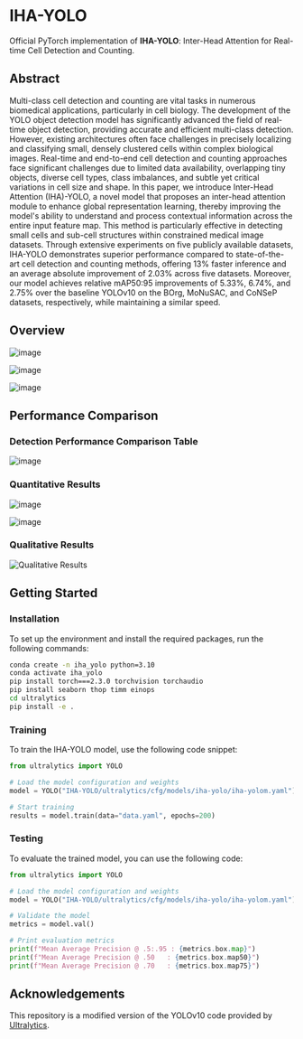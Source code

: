 # IHA-YOLO

Official PyTorch implementation of **IHA-YOLO**: Inter-Head Attention for Real-time Cell Detection and Counting.

## Abstract

Multi-class cell detection and counting are vital tasks in numerous biomedical applications, particularly in cell biology. The development of the YOLO object detection model has significantly advanced the field of real-time object detection, providing accurate and efficient multi-class detection. However, existing architectures often face challenges in precisely localizing and classifying small, densely clustered cells within complex biological images. Real-time and end-to-end cell detection and counting approaches face significant challenges due to limited data availability, overlapping tiny objects, diverse cell types, class imbalances, and subtle yet critical variations in cell size and shape. In this paper, we introduce Inter-Head Attention (IHA)-YOLO, a novel model that proposes an inter-head attention module to enhance global representation learning, thereby improving the model's ability to understand and process contextual information across the entire input feature map. This method is particularly effective in detecting small cells and sub-cell structures within constrained medical image datasets. Through extensive experiments on five publicly available datasets, IHA-YOLO demonstrates superior performance compared to state-of-the-art cell detection and counting methods, offering 13\% faster inference and an average absolute improvement of 2.03%  across five datasets.  Moreover, our model achieves relative mAP50:95 improvements of 5.33%,  6.74%, and 2.75% over the baseline YOLOv10 on the BOrg, MoNuSAC, and CoNSeP datasets, respectively, while maintaining a similar speed.

## Overview
![image](https://github.com/user-attachments/assets/a24c9230-f09a-4768-b32a-bb7e45a35936)

![image](https://github.com/user-attachments/assets/cb6f9f8b-a45e-4114-8cd3-ae10f41c8fe6)

![image](https://github.com/user-attachments/assets/22338e27-f653-40a4-83fb-d9be010f987e)


## Performance Comparison

### Detection Performance Comparison Table

![image](https://github.com/user-attachments/assets/a1592101-5de5-4368-b2a1-700c4ae1456a)


### Quantitative Results

![image](https://github.com/user-attachments/assets/de5ef97d-b49a-43b9-b54c-905552b7fdbb)

![image](https://github.com/user-attachments/assets/c6fb534b-928a-4bbb-ad71-576db872957d)

### Qualitative Results

![Qualitative Results](https://github.com/user-attachments/assets/890890f2-4f69-452e-9e0d-8e117bd13902)

## Getting Started

### Installation

To set up the environment and install the required packages, run the following commands:

```bash
conda create -n iha_yolo python=3.10
conda activate iha_yolo
pip install torch===2.3.0 torchvision torchaudio
pip install seaborn thop timm einops
cd ultralytics
pip install -e .
```

### Training

To train the IHA-YOLO model, use the following code snippet:

```python
from ultralytics import YOLO

# Load the model configuration and weights
model = YOLO("IHA-YOLO/ultralytics/cfg/models/iha-yolo/iha-yolom.yaml").load("yolov10m.pt")

# Start training
results = model.train(data="data.yaml", epochs=200)
```

### Testing

To evaluate the trained model, you can use the following code:

```python
from ultralytics import YOLO

# Load the model configuration and weights
model = YOLO("IHA-YOLO/ultralytics/cfg/models/iha-yolo/iha-yolom.yaml").load("yolov10m.pt")

# Validate the model
metrics = model.val()

# Print evaluation metrics
print(f"Mean Average Precision @ .5:.95 : {metrics.box.map}")
print(f"Mean Average Precision @ .50   : {metrics.box.map50}")
print(f"Mean Average Precision @ .70   : {metrics.box.map75}")
```


## Acknowledgements

This repository is a modified version of the YOLOv10 code provided by [Ultralytics](https://github.com/ultralytics/ultralytics).

